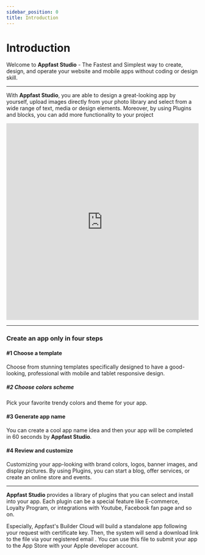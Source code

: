 ```yaml
---
sidebar_position: 0
title: Introduction
---
```

# Introduction

Welcome to **Appfast Studio** - The Fastest and Simplest way to create, design, and operate your website and mobile apps without coding or design skill.

---

With **Appfast Studio**, you are able to design a great-looking app by yourself, upload images directly from your photo library and select from a wide range of text, media or design elements. Moreover, by using Plugins and blocks, you can add more functionality to your project

<iframe width="100%" height="515" src="https://www.youtube.com/embed/rX7rRlyqkC0" title="YouTube video player" frameborder="0" allow="accelerometer; autoplay; clipboard-write; encrypted-media; gyroscope; picture-in-picture" allowfullscreen></iframe>

---

### Create an app only in four steps

#### #1 Choose a template

Choose from stunning templates specifically designed to have a good-looking, professional with mobile and tablet responsive design.

##### #2 Choose colors scheme

Pick your favorite trendy colors and theme for your app.

#### #3 Generate app name

You can create a cool app name idea and then your app will be completed in 60 seconds by **Appfast Studio**.

#### #4 Review and customize

Customizing your app-looking with brand colors, logos, banner images, and display pictures. By using Plugins, you can start a blog, offer services, or create an online store and events.

---

**Appfast Studio** provides a library of plugins that you can select and install into your app. Each plugin can be a special feature like E-commerce, Loyalty Program, or integrations with Youtube, Facebook fan page and so on.

Especially, Appfast's Builder Cloud will build a standalone app following your request with certificate key. Then, the system will send a download link to the file via your registered email . You can use this file to submit your app to the App Store with your Apple developer account.

